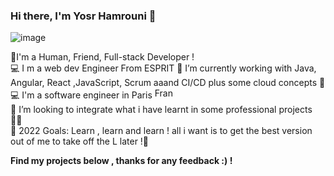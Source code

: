 ###                                                               Hi there, I'm Yosr Hamrouni 👋 
![image](https://user-images.githubusercontent.com/57325844/173870588-5a3757e1-f668-45a0-870f-852713187cd8.png)
<p>
🧑I'm a Human, Friend, Full-stack Developer ! <br>
💻 I m a web dev Engineer From ESPRIT 
🏻‍ I’m currently working with Java, Angular, React ,JavaScript, Scrum aaand CI/CD plus some cloud concepts 💯 <br>
💻 I'm a software engineer in Paris 
 <img src="https://flagcdn.com/w40/fr.png"
  srcset="https://flagcdn.com/w80/fr.png 2x"
  width="30"
  height="17"
  alt="France"> <br>
👯 I’m looking to integrate what i have learnt in some professional projects 💪🏽 <br>
🥅 2022 Goals: Learn , learn and learn ! all i want is to get the best version out of me to take off the L later !🌱<br>
</p>
<b> Find my projects below , thanks for any feedback :)  ! </b>


 
                         
                   

